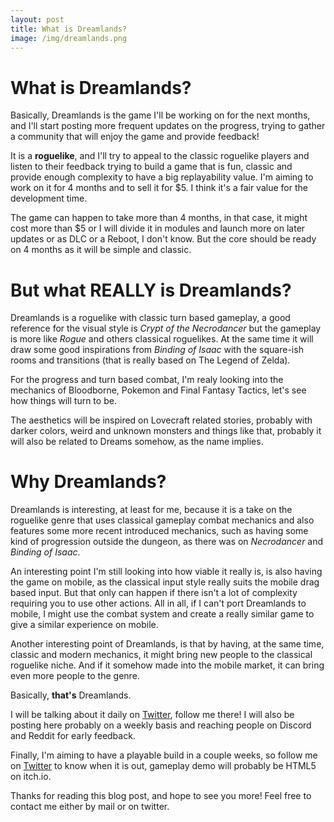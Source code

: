 ```yaml
---
layout: post
title: What is Dreamlands?
image: /img/dreamlands.png
---
```


# What is Dreamlands?

Basically, Dreamlands is the game I'll be working on for the next months, and I'll start posting more frequent updates on the progress, trying to gather a community that will enjoy the game and provide feedback!

It is a **roguelike**, and I'll try to appeal to the classic roguelike players and listen to their feedback trying to build a game that is fun, classic and provide enough complexity to have a big replayability value. I'm aiming to work on it for 4 months and to sell it for $5. I think it's a fair value for the development time.

The game can happen to take more than 4 months, in that case, it might cost more than $5 or I will divide it in modules and launch more on later updates or as DLC or a Reboot, I don't know. But the core should be ready on 4 months as it will be simple and classic.

# But what REALLY is Dreamlands?

Dreamlands is a roguelike with classic turn based gameplay, a good reference for the visual style is *Crypt of the Necrodancer* but the gameplay is more like *Rogue* and others classical roguelikes. At the same time it will draw some good inspirations from *Binding of Isaac*  with the square-ish rooms and transitions (that is really based on The Legend of Zelda).

For the progress and turn based combat, I'm realy looking into the mechanics of Bloodborne, Pokemon and Final Fantasy Tactics, let's see how things will turn to be.

The aesthetics will be inspired on Lovecraft related stories, probably with darker colors, weird and unknown monsters and things like that, probably it will also be related to Dreams somehow, as the name implies.

# Why Dreamlands?

Dreamlands is interesting, at least for me, because it is a take on the roguelike genre that uses classical gameplay combat mechanics and also features some more recent introduced mechanics, such as having some kind of progression outside the dungeon, as there was on *Necrodancer* and *Binding of Isaac*.

An interesting point I'm still looking into how viable it really is, is also having the game on mobile, as the classical input style really suits the mobile drag based input. But that only can happen if there isn't a lot of complexity requiring you to use other actions. All in all, if I can't port Dreamlands to mobile, I might use the combat system and create a really similar game to give a similar experience on mobile.

Another interesting point of Dreamlands, is that by having, at the same time, classic and modern mechanics, it might bring new people to the classical roguelike niche. And if it somehow made into the mobile market, it can bring even more people to the genre.

Basically, **that's** Dreamlands.

I will be talking about it daily on [Twitter](https://twitter.com/studio_fourth), follow me there! I will also be posting here probably on a weekly basis and reaching people on Discord and Reddit for early feedback.

Finally, I'm aiming to have a playable build in a couple weeks, so follow me on [Twitter](https://twitter.com/studio_fourth) to know when it is out, gameplay demo will probably be HTML5 on itch.io.

Thanks for reading this blog post, and hope to see you more! Feel free to contact me either by mail or on twitter.
